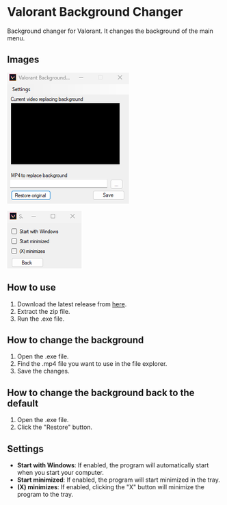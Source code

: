 # Valorant Background Changer

Background changer for Valorant. It changes the background of the main menu.

## Images

![Menu](https://github.com/RealSoerensen/ValorantBackgroundChanger/blob/master/Images/Menu.png)

![Settings](https://github.com/RealSoerensen/ValorantBackgroundChanger/blob/master/Images/Settings.png)

## How to use

1. Download the latest release from [here](https://github.com/RealSoerensen/ValorantBackgroundChanger/releases/tag/Releases).
2. Extract the zip file.
3. Run the .exe file.

## How to change the background

1. Open the .exe file.
2. Find the .mp4 file you want to use in the file explorer.
3. Save the changes.

## How to change the background back to the default

1. Open the .exe file.
2. Click the "Restore" button.

## Settings

- **Start with Windows**: If enabled, the program will automatically start when you start your computer.
- **Start minimized**: If enabled, the program will start minimized in the tray.
- **(X) minimizes**: If enabled, clicking the "X" button will minimize the program to the tray.
